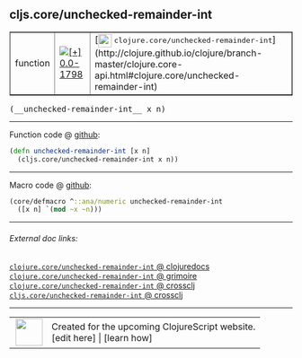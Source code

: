## cljs.core/unchecked-remainder-int



 <table border="1">
<tr>
<td>function</td>
<td><a href="https://github.com/cljsinfo/cljs-api-docs/tree/0.0-1798"><img valign="middle" alt="[+] 0.0-1798" title="Added in 0.0-1798" src="https://img.shields.io/badge/+-0.0--1798-lightgrey.svg"></a> </td>
<td>
[<img height="24px" valign="middle" src="http://i.imgur.com/1GjPKvB.png"> <samp>clojure.core/unchecked-remainder-int</samp>](http://clojure.github.io/clojure/branch-master/clojure.core-api.html#clojure.core/unchecked-remainder-int)
</td>
</tr>
</table>


 <samp>
(__unchecked-remainder-int__ x n)<br>
</samp>

---







Function code @ [github](https://github.com/clojure/clojurescript/blob/r1.7.28/src/main/cljs/cljs/core.cljs#L2411-L2412):

```clj
(defn unchecked-remainder-int [x n]
  (cljs.core/unchecked-remainder-int x n))
```

<!--
Repo - tag - source tree - lines:

 <pre>
clojurescript @ r1.7.28
└── src
    └── main
        └── cljs
            └── cljs
                └── <ins>[core.cljs:2411-2412](https://github.com/clojure/clojurescript/blob/r1.7.28/src/main/cljs/cljs/core.cljs#L2411-L2412)</ins>
</pre>

-->

---

Macro code @ [github](https://github.com/clojure/clojurescript/blob/r1.7.28/src/main/clojure/cljs/core.cljc#L948-L949):

```clj
(core/defmacro ^::ana/numeric unchecked-remainder-int
  ([x n] `(mod ~x ~n)))
```

<!--
Repo - tag - source tree - lines:

 <pre>
clojurescript @ r1.7.28
└── src
    └── main
        └── clojure
            └── cljs
                └── <ins>[core.cljc:948-949](https://github.com/clojure/clojurescript/blob/r1.7.28/src/main/clojure/cljs/core.cljc#L948-L949)</ins>
</pre>
-->

---


###### External doc links:

[`clojure.core/unchecked-remainder-int` @ clojuredocs](http://clojuredocs.org/clojure.core/unchecked-remainder-int)<br>
[`clojure.core/unchecked-remainder-int` @ grimoire](http://conj.io/store/v1/org.clojure/clojure/1.7.0-beta3/clj/clojure.core/unchecked-remainder-int/)<br>
[`clojure.core/unchecked-remainder-int` @ crossclj](http://crossclj.info/fun/clojure.core/unchecked-remainder-int.html)<br>
[`cljs.core/unchecked-remainder-int` @ crossclj](http://crossclj.info/fun/cljs.core.cljs/unchecked-remainder-int.html)<br>

---

 <table>
<tr><td>
<img valign="middle" align="right" width="48px" src="http://i.imgur.com/Hi20huC.png">
</td><td>
Created for the upcoming ClojureScript website.<br>
[edit here] | [learn how]
</td></tr></table>

[edit here]:https://github.com/cljsinfo/cljs-api-docs/blob/master/cljsdoc/cljs.core_unchecked-remainder-int.cljsdoc
[learn how]:https://github.com/cljsinfo/cljs-api-docs/wiki/cljsdoc-files

<!--

This information was too distracting to show to readers, but I'll leave it
commented here since it is helpful to:

- pretty-print the data used to generate this document
- and show how to retrieve that data



The API data for this symbol:

```clj
{:ns "cljs.core",
 :name "unchecked-remainder-int",
 :signature ["[x n]"],
 :history [["+" "0.0-1798"]],
 :type "function",
 :full-name-encode "cljs.core_unchecked-remainder-int",
 :source {:code "(defn unchecked-remainder-int [x n]\n  (cljs.core/unchecked-remainder-int x n))",
          :title "Function code",
          :repo "clojurescript",
          :tag "r1.7.28",
          :filename "src/main/cljs/cljs/core.cljs",
          :lines [2411 2412]},
 :extra-sources [{:code "(core/defmacro ^::ana/numeric unchecked-remainder-int\n  ([x n] `(mod ~x ~n)))",
                  :title "Macro code",
                  :repo "clojurescript",
                  :tag "r1.7.28",
                  :filename "src/main/clojure/cljs/core.cljc",
                  :lines [948 949]}],
 :full-name "cljs.core/unchecked-remainder-int",
 :clj-symbol "clojure.core/unchecked-remainder-int"}

```

Retrieve the API data for this symbol:

```clj
;; from Clojure REPL
(require '[clojure.edn :as edn])
(-> (slurp "https://raw.githubusercontent.com/cljsinfo/cljs-api-docs/catalog/cljs-api.edn")
    (edn/read-string)
    (get-in [:symbols "cljs.core/unchecked-remainder-int"]))
```

-->
